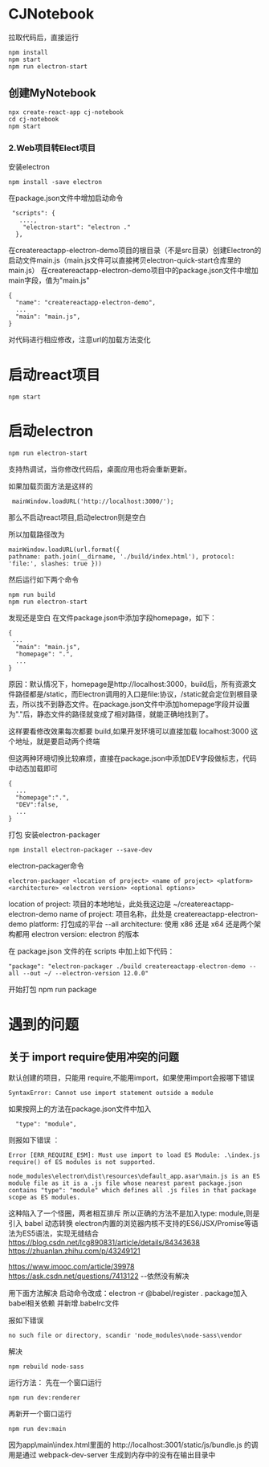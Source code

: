 # CJNotebook
拉取代码后，直接运行
```
npm install
npm start
npm run electron-start
```

## 创建MyNotebook
```
npx create-react-app cj-notebook
cd cj-notebook
npm start
```
### 2.Web项目转Elect项目
安装electron
```
npm install -save electron
```

在package.json文件中增加启动命令
```
 "scripts": {
   ....,
    "electron-start": "electron ."
  },
```

在createreactapp-electron-demo项目的根目录（不是src目录）创建Electron的启动文件main.js（main.js文件可以直接拷贝electron-quick-start仓库里的main.js）
在createreactapp-electron-demo项目中的package.json文件中增加main字段，值为"main.js"
```
{
  "name": "createreactapp-electron-demo",
  ...
  "main": "main.js",
}
```

对代码进行相应修改，注意url的加载方法变化

# 启动react项目
```
npm start
```
# 启动electron
```
npm run electron-start
```
支持热调试，当你修改代码后，桌面应用也将会重新更新。

如果加载页面方法是这样的
```
 mainWindow.loadURL('http://localhost:3000/');
```
那么不启动react项目,启动electron则是空白

所以加载路径改为
```
mainWindow.loadURL(url.format({
pathname: path.join(__dirname, './build/index.html'), protocol: 'file:', slashes: true }))
```
然后运行如下两个命令
```
npm run build
npm run electron-start
```
发现还是空白
在文件package.json中添加字段homepage，如下：
```
{
 ...
  "main": "main.js",
  "homepage": ".",
  ...
}
```

原因：默认情况下，homepage是http://localhost:3000，build后，所有资源文件路径都是/static，而Electron调用的入口是file:协议，/static就会定位到根目录去，所以找不到静态文件。在package.json文件中添加homepage字段并设置为"."后，静态文件的路径就变成了相对路径，就能正确地找到了。

这样要看修改效果每次都要 build,如果开发环境可以直接加载 localhost:3000 这个地址，就是要启动两个终端

但这两种环境切换比较麻烦，直接在package.json中添加DEV字段做标志，代码中动态加载即可
```
{
  ...
  "homepage":".",
  "DEV":false,
  ...
}
```

打包
安装electron-packager
```
npm install electron-packager --save-dev
```

electron-packager命令
```
electron-packager <location of project> <name of project> <platform> <architecture> <electron version> <optional options>
```
location of project: 项目的本地地址，此处我这边是 ~/createreactapp-electron-demo
name of project: 项目名称，此处是 createreactapp-electron-demo
platform: 打包成的平台 --all
architecture: 使用 x86 还是 x64 还是两个架构都用
electron version: electron 的版本

在 package.json 文件的在 scripts 中加上如下代码：
```
"package": "electron-packager ./build createreactapp-electron-demo --all --out ~/ --electron-version 12.0.0"
```

开始打包
npm run package


# 遇到的问题
## 关于 import require使用冲突的问题
默认创建的项目，只能用 require,不能用import，如果使用import会报哪下错误
```
SyntaxError: Cannot use import statement outside a module
```
如果按网上的方法在package.json文件中加入
```
  "type": "module",
```
则报如下错误 ：
```
Error [ERR_REQUIRE_ESM]: Must use import to load ES Module: .\index.js  require() of ES modules is not supported.

node_modules\electron\dist\resources\default_app.asar\main.js is an ES module file as it is a .js file whose nearest parent package.json contains "type": "module" which defines all .js files in that package scope as ES modules.
```
这种陷入了一个怪圈，两者相互排斥
所以正确的方法不是加入type: module,则是引入 babel 动态转换 electron内置的浏览器内核不支持的ES6/JSX/Promise等语法为ES5语法，实现无缝结合
https://blog.csdn.net/lcg890831/article/details/84343638
https://zhuanlan.zhihu.com/p/43249121

https://www.imooc.com/article/39978
https://ask.csdn.net/questions/7413122 --依然没有解决


用下面方法解决
启动命令改成：electron -r @babel/register .
package加入babel相关依赖
并新增.babelrc文件


报如下错误
```
no such file or directory, scandir 'node_modules\node-sass\vendor
```
解决
```
npm rebuild node-sass
```

运行方法：
先在一个窗口运行

```
npm run dev:renderer
```
再新开一个窗口运行
```
npm run dev:main
```
因为app\main\index.html里面的
http://localhost:3001/static/js/bundle.js
的调用是通过 webpack-dev-server  生成到内存中的没有在输出目录中
